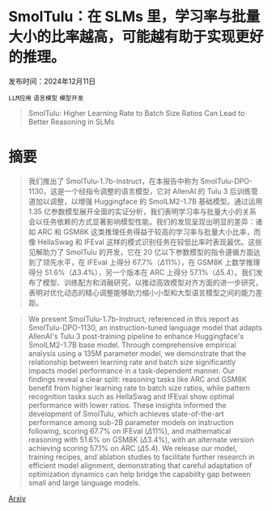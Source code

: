 # SmolTulu：在 SLMs 里，学习率与批量大小的比率越高，可能越有助于实现更好的推理。

发布时间：2024年12月11日

`LLM应用` `语言模型` `模型开发`

> SmolTulu: Higher Learning Rate to Batch Size Ratios Can Lead to Better Reasoning in SLMs

# 摘要

> 我们推出了 SmolTulu-1.7b-Instruct，在本报告中称为 SmolTulu-DPO-1130，这是一个经指令调整的语言模型，它对 AllenAI 的 Tulu 3 后训练管道加以调整，以增强 Huggingface 的 SmolLM2-1.7B 基础模型。通过运用 1.35 亿参数模型展开全面的实证分析，我们表明学习率与批量大小的关系会以任务依赖的方式显著影响模型性能。我们的发现呈现出明显的差异：诸如 ARC 和 GSM8K 这类推理任务得益于较高的学习率与批量大小比率，而像 HellaSwag 和 IFEval 这样的模式识别任务在较低比率时表现最优。这些见解助力了 SmolTulu 的开发，它在 20 亿以下参数模型的指令遵循方面达到了领先水平，在 IFEval 上得分 67.7%（$Δ$11%），在 GSM8K 上数学推理得分 51.6%（$Δ$3.4%），另一个版本在 ARC 上得分 57.1%（$\Delta5.4%$）。我们发布了模型、训练配方和消融研究，以推动高效模型对齐方面的进一步研究，表明对优化动态的精心调整能够助力缩小小型和大型语言模型之间的能力差距。

> We present SmolTulu-1.7b-Instruct, referenced in this report as SmolTulu-DPO-1130, an instruction-tuned language model that adapts AllenAI's Tulu 3 post-training pipeline to enhance Huggingface's SmolLM2-1.7B base model. Through comprehensive empirical analysis using a 135M parameter model, we demonstrate that the relationship between learning rate and batch size significantly impacts model performance in a task-dependent manner. Our findings reveal a clear split: reasoning tasks like ARC and GSM8K benefit from higher learning rate to batch size ratios, while pattern recognition tasks such as HellaSwag and IFEval show optimal performance with lower ratios. These insights informed the development of SmolTulu, which achieves state-of-the-art performance among sub-2B parameter models on instruction following, scoring 67.7% on IFEval ($Δ$11%), and mathematical reasoning with 51.6% on GSM8K ($Δ$3.4%), with an alternate version achieving scoring 57.1% on ARC ($\Delta5.4%$). We release our model, training recipes, and ablation studies to facilitate further research in efficient model alignment, demonstrating that careful adaptation of optimization dynamics can help bridge the capability gap between small and large language models.

[Arxiv](https://arxiv.org/abs/2412.08347)